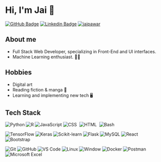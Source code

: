 <!-- Resources -->
<!-- https://emojipedia.org/ -->
<!-- https://github.com/Ileriayo/markdown-badges -->

# Hi, I'm Jai 👋
<!-- Link to my website on 'Jai'? -->
[![GitHub Badge](https://img.shields.io/badge/-JP109-181717?style=flat-square&logo=github&logoColor=white&link=https://github.com/JP109)](https://github.com/JP109/ "Follow on GitHub")
[![Linkedin Badge](https://img.shields.io/badge/-JaiPawar-blue?style=flat-square&logo=Linkedin&logoColor=white&link=https://www.linkedin.com/in/jai-pawar-522592199/)](https://www.linkedin.com/in/jai-pawar-522592199/ "Connect on LinkedIn")
[![jaipawar](https://road-to-kaggle-grandmaster.vercel.app/api/simple/jaipawar)](https://www.kaggle.com/jaipawar "Follow on Kaggle")

## About me
<ul>
  <li> Full Stack Web Developer, specializing in Front-End and UI interfaces.
  <li> Machine Learning enthusiast. 👨‍💻 </li>
</ul>
  
## Hobbies
<ul>
  <li> Digital art
  <li> Reading fiction & manga 📖
  <li> Learning and implementing new tech 🖥️
</ul>

## Tech Stack

![Python](https://img.shields.io/badge/-Python-3776AB?style=flat-square&logo=python&logoColor=white)
![R](https://img.shields.io/badge/-R-3456FF?style=flat-square&logo=r&logoColor=white)
![JavaScript](https://img.shields.io/badge/JavaScript-F7DF1E?style=flat-square&logo=javascript&logoColor=black)
![CSS](https://img.shields.io/badge/-CSS-05122A?style=flat-square&logo=CSS3&logoColor=1572B6)&nbsp;
![HTML](https://img.shields.io/badge/-HTML-05122A?style=flat-square&logo=HTML5)&nbsp;
![Bash](https://img.shields.io/badge/Bash-121011?style=flat-square&logo=gnu-bash&logoColor=white)

![TensorFlow](https://img.shields.io/badge/TensorFlow-FF6F00?style=flat-square&logo=TensorFlow&logoColor=white)
![Keras](https://img.shields.io/badge/Keras-%23D00000.svg?style=flat-square&logo=Keras&logoColor=white)
![Scikit-learn](https://img.shields.io/badge/Scikit%20Learn-F7931E?style=flat-square&logo=scikit-learn&logoColor=white)
![Flask](https://img.shields.io/badge/flask-%23000.svg?style=flat-square&logo=flask&logoColor=white)
![MySQL](https://img.shields.io/badge/MySQL-4479A1?style=flat-square&logo=mysql&logoColor=white)
![React](https://img.shields.io/badge/React-20232A?style=flat-square&logo=react&logoColor=61DAFB)
![Bootstrap](https://img.shields.io/badge/Bootstrap-%23563D7C.svg?style=flat-square&logo=bootstrap&logoColor=white)

![Git](https://img.shields.io/badge/-Git-F05032?style=flat-square&logo=git&logoColor=white)
![GitHub](https://img.shields.io/badge/-GitHub-181717?style=flat-square&logo=github)
![VS Code](https://img.shields.io/badge/-VS%20Code-007ACC?style=flat-square&logo=visual-studio-code)
![Linux](https://img.shields.io/badge/Linux-FCC624?style=flat-square&logo=linux&logoColor=black)
![Window](https://img.shields.io/badge/Windows-0078D6?style=flat-square&logo=windows&logoColor=white)
![Docker](https://img.shields.io/badge/-Docker-2496ED?style=flat-square&logo=docker&logoColor=white)
![Postman](https://img.shields.io/badge/Postman-FF6C37?style=flat-square&logo=postman&logoColor=white)
![Microsoft Excel](https://img.shields.io/badge/Microsoft_Excel-217346?style=flat-square&logo=microsoft-excel&logoColor=white)

<!-- ![Jai's github stats](https://github-readme-stats.vercel.app/api?username=JP109&show_icons=true&count_private=true&include_all_commits=true) -->

<!-- Credits: [Jai](https://github.com/JP109) -->
<!-- ![R](https://img.shields.io/badge/R-00599C?style=flat-square&logo=R&logoColor=white) -->
<!-- ![Pytorch](https://img.shields.io/badge/Pytorch-EE4C2C?style=flat-square&logo=Pytorch&logoColor=white) -->
<!-- ![Microsoft Azure](https://img.shields.io/badge/Azure-0089D6?style=flat-square&logo=microsoft-azure&logoColor=white) -->
<!-- ![Medium](https://img.shields.io/badge/Medium-%23000000.svg?style=for-the-badge&logo=Medium&logoColor=white) -->
<!-- ![LinkedIn](https://img.shields.io/badge/linkedin-%230077B5.svg?style=for-the-badge&logo=linkedin&logoColor=white) -->
<!-- ![Numpy](https://img.shields.io/badge/Numpy-013243?style=flat-square&logo=Numpy) -->
<!-- ![Pandas](https://img.shields.io/badge/pandas-%23150458.svg?flat-square&logo=pandas&logoColor=white) -->

